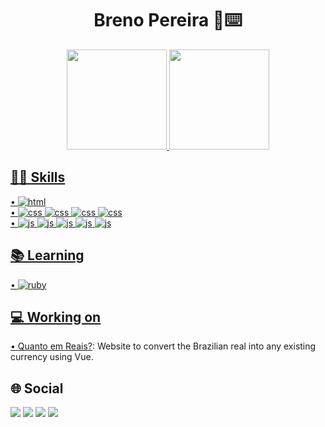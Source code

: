 <h1 align="center">Breno Pereira 👤⌨️</h1>

<div align="center">
  <a href="https://brenopereira.com">
  <img height="160em" src="https://github-readme-stats.vercel.app/api?username=brenoeddye&show_icons=true&theme=nord&include_all_commits=true&count_private=true"/>
  <img height="160em" src="https://github-readme-stats.vercel.app/api/top-langs/?username=brenoeddye&layout=compact&langs_count=7&theme=nord"/>
</div>

## 🤹🏻 Skills
• ![html](https://img.shields.io/badge/HTML-UX/UI-red?style=for-the-badge&logo=html5)<br>
• ![css](https://img.shields.io/badge/CSS-Sass-CC6699?style=for-the-badge&logo=sass) ![css](https://img.shields.io/badge/CSS-Bootstrap-7952B3?style=for-the-badge&logo=bootstrap) ![css](https://img.shields.io/badge/CSS-Styled-component-DB7093?style=for-the-badge&logo=styled-components) ![css](https://img.shields.io/badge/CSS-Less-1d365d?style=for-the-badge&logo=less)<br>
• ![js](https://img.shields.io/badge/JS-Vue-50BB7A?style=for-the-badge&logo=vue.js) ![js](https://img.shields.io/badge/JS-React-61DAFB?style=for-the-badge&logo=react) ![js](https://img.shields.io/badge/JS-Vite-646CFF?style=for-the-badge&logo=vite) ![js](https://img.shields.io/badge/JS-Node-84ba64?style=for-the-badge&logo=node.js) ![js](https://img.shields.io/badge/JS-jQuery-0769AD?style=for-the-badge&logo=jquery)

## 📚 Learning
• ![ruby](https://img.shields.io/badge/Back-Ruby-CC342D?style=for-the-badge)<br>

## 💻 Working on
• [Quanto em Reais?](https://github.com/brenoeddye/quanto-em-reais): Website to convert the Brazilian real into any existing currency using Vue.

## 🌐 Social
  <div> 
  <a href="https://instagram.com/brenoeddye" target="_blank"><img src="https://img.shields.io/badge/Instagram-BrenoEddye-E4405F?style=for-the-badge&logo=instagram" target="_blank"></a>
  <a href = "mailto:brenopereira856@gmail.com"><img src="https://img.shields.io/badge/GMAIL-Breno-EA4335?style=for-the-badge&logo=gmail" target="_blank"></a>
  <a href="https://www.linkedin.com/in/brenoeddye" target="_blank"><img src="https://img.shields.io/badge/linkedIn-Breno%20Pereira-0A66C2?style=for-the-badge&logo=linkedin" target="_blank"></a> 
  <a href="https://brenopereira.com" target="_blank"><img src="https://img.shields.io/badge/Portfolio-Breno%20Pereira-4FC08D?style=for-the-badge&logo=vue.js" target="_blank"></a> 
</div>

